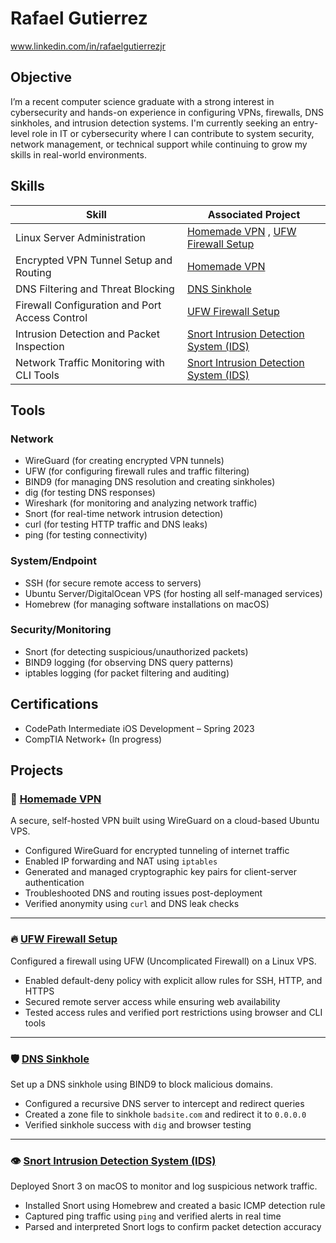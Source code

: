 # Rafael Gutierrez
www.linkedin.com/in/rafaelgutierrezjr 


## Objective
I’m a recent computer science graduate with a strong interest in cybersecurity and hands-on experience in configuring VPNs, firewalls, DNS sinkholes, and intrusion detection systems. I'm currently seeking an entry-level role in IT or cybersecurity where I can contribute to system security, network management, or technical support while continuing to grow my skills in real-world environments.

## Skills

| Skill                                         | Associated Project         |
|-----------------------------------------------|----------------------------|
| Linux Server Administration  | [Homemade VPN](https://github.com/rgutierrezz/homemade-vpn) , [UFW Firewall Setup](https://github.com/rgutierrezz/linux-firewall)|
| Encrypted VPN Tunnel Setup and Routing   | [Homemade VPN](https://github.com/rgutierrezz/homemade-vpn)|
| DNS Filtering and Threat Blocking         | [DNS Sinkhole](https://github.com/rgutierrezz/dns-sinkhole)|
| Firewall Configuration and Port Access Control       | [UFW Firewall Setup](https://github.com/rgutierrezz/linux-firewall)|
| Intrusion Detection and Packet Inspection                 | [Snort Intrusion Detection System (IDS)](https://github.com/rgutierrezz/snort-ids)|
| Network Traffic Monitoring with CLI Tools   | [Snort Intrusion Detection System (IDS)](https://github.com/rgutierrezz/snort-ids)|

## Tools


### Network
- WireGuard (for creating encrypted VPN tunnels)
- UFW (for configuring firewall rules and traffic filtering)
- BIND9 (for managing DNS resolution and creating sinkholes)
- dig (for testing DNS responses)
- Wireshark (for monitoring and analyzing network traffic)
- Snort (for real-time network intrusion detection)
- curl (for testing HTTP traffic and DNS leaks)
- ping (for testing connectivity)

### System/Endpoint
- SSH (for secure remote access to servers)
- Ubuntu Server/DigitalOcean VPS (for hosting all self-managed services)
- Homebrew (for managing software installations on macOS)

### Security/Monitoring
- Snort (for detecting suspicious/unauthorized packets)
- BIND9 logging (for observing DNS query patterns)
- iptables logging (for packet filtering and auditing)

## Certifications
- CodePath Intermediate iOS Development – Spring 2023
- CompTIA Network+ (In progress)

## Projects
### 🔐 [Homemade VPN](https://github.com/rgutierrezz/homemade-vpn)
A secure, self-hosted VPN built using WireGuard on a cloud-based Ubuntu VPS.

- Configured WireGuard for encrypted tunneling of internet traffic
- Enabled IP forwarding and NAT using `iptables`
- Generated and managed cryptographic key pairs for client-server authentication
- Troubleshooted DNS and routing issues post-deployment
- Verified anonymity using `curl` and DNS leak checks

---

### 🔥 [UFW Firewall Setup](https://github.com/rgutierrezz/linux-firewall)
Configured a firewall using UFW (Uncomplicated Firewall) on a Linux VPS.

- Enabled default-deny policy with explicit allow rules for SSH, HTTP, and HTTPS
- Secured remote server access while ensuring web availability
- Tested access rules and verified port restrictions using browser and CLI tools

---

### 🛡️ [DNS Sinkhole](https://github.com/rgutierrezz/dns-sinkhole)
Set up a DNS sinkhole using BIND9 to block malicious domains.

- Configured a recursive DNS server to intercept and redirect queries
- Created a zone file to sinkhole `badsite.com` and redirect it to `0.0.0.0`
- Verified sinkhole success with `dig` and browser testing

---

### 👁️ [Snort Intrusion Detection System (IDS)](https://github.com/rgutierrezz/snort-ids)
Deployed Snort 3 on macOS to monitor and log suspicious network traffic.

- Installed Snort using Homebrew and created a basic ICMP detection rule
- Captured ping traffic using `ping` and verified alerts in real time
- Parsed and interpreted Snort logs to confirm packet detection accuracy
